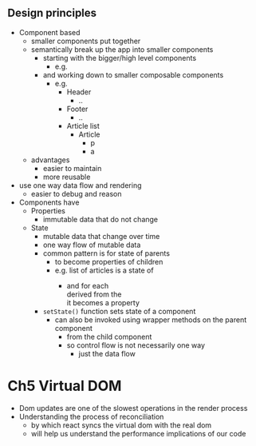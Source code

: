 ## Design principles
* Component based
    - smaller components put together
    - semantically break up the app into smaller components
        - starting with the bigger/high level components
            - e.g. <App/>
        - and working down to smaller composable components
            - e.g. 
                - Header
                    - ..
                - Footer
                    - ..
                - Article list
                    - Article
                        - p
                        - a    
    - advantages
        - easier to maintain
        - more reusable 
* use one way data flow and rendering
    - easier to debug and reason
* Components have 
    - Properties
        - immutable data that do not change
    - State
        - mutable data that change over time
        - one way flow of mutable data
        - common pattern is for state of parents
            - to become properties of children
            - e.g. list of articles is a state of <Article list>
                - and for each <Article> derived from the <Article list> it becomes a property
        - `setState()` function sets state of a component
            - can also be invoked using wrapper methods on the parent component
                - from the child component
                - so control flow is not necessarily one way
                    - just the data flow
                    
# Ch5 Virtual DOM
* Dom updates are one of the slowest operations in the render process
* Understanding the process of reconciliation 
    - by which react syncs the virtual dom with the real dom
    - will help us understand the performance implications of our code
